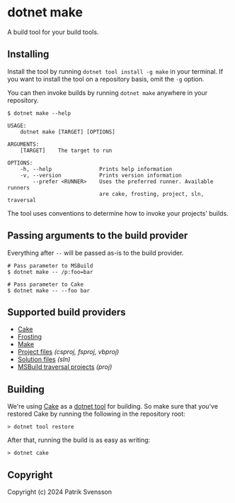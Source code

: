 # dotnet make

A build tool for your build tools.

## Installing

Install the tool by running `dotnet tool install -g make` in your terminal.
If you want to install the tool on a repository basis, omit the `-g` option.


You can then invoke builds by running `dotnet make` anywhere in your repository.  

```console
$ dotnet make --help

USAGE:
    dotnet make [TARGET] [OPTIONS]

ARGUMENTS:
    [TARGET]    The target to run

OPTIONS:
    -h, --help               Prints help information
    -v, --version            Prints version information
        --prefer <RUNNER>    Uses the preferred runner. Available runners
                             are cake, frosting, project, sln, traversal
```

The tool uses conventions to determine how to invoke your projects' builds.

## Passing arguments to the build provider

Everything after `--` will be passed as-is to the build provider.

```console
# Pass parameter to MSBuild
$ dotnet make -- /p:foo=bar

# Pass parameter to Cake
$ dotnet make -- --foo bar
```

## Supported build providers

* [Cake][1]
* [Frosting][2]
* [Make][3]
* [Project files][4] _(csproj, fsproj, vbproj)_
* [Solution files][5] _(sln)_
* [MSBuild traversal projects][6] _(proj)_

## Building

We're using [Cake][1] as a [dotnet tool][7]
for building. So make sure that you've restored Cake by running 
the following in the repository root:

```
> dotnet tool restore
```

After that, running the build is as easy as writing:

```
> dotnet cake
```

## Copyright

Copyright (c) 2024 Patrik Svensson

[1]: https://github.com/cake-build/cake
[2]: https://cakebuild.net/docs/running-builds/runners/cake-frosting
[3]: https://en.wikipedia.org/wiki/Make_(software)
[4]: https://learn.microsoft.com/en-us/dotnet/core/project-sdk/overview#project-files
[5]: https://learn.microsoft.com/en-us/visualstudio/extensibility/internals/solution-dot-sln-file?view=vs-2022
[6]: https://github.com/microsoft/MSBuildSdks/blob/main/src/Traversal/README.md
[7]: https://docs.microsoft.com/en-us/dotnet/core/tools/global-tools